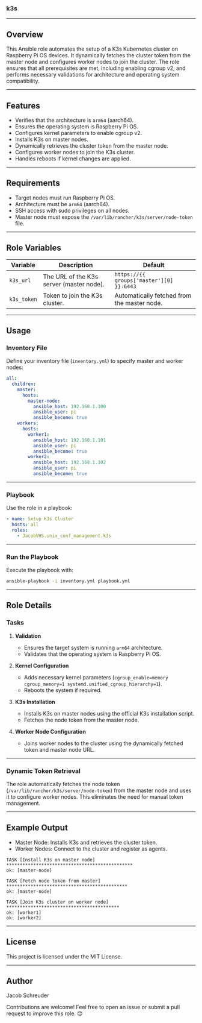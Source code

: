### k3s

---

## Overview

This Ansible role automates the setup of a K3s Kubernetes cluster on Raspberry Pi OS devices. It dynamically fetches the cluster token from the master node and configures worker nodes to join the cluster. The role ensures that all prerequisites are met, including enabling cgroup v2, and performs necessary validations for architecture and operating system compatibility.

---

## Features

- Verifies that the architecture is `arm64` (aarch64).
- Ensures the operating system is Raspberry Pi OS.
- Configures kernel parameters to enable cgroup v2.
- Installs K3s on master nodes.
- Dynamically retrieves the cluster token from the master node.
- Configures worker nodes to join the K3s cluster.
- Handles reboots if kernel changes are applied.

---

## Requirements

- Target nodes must run Raspberry Pi OS.
- Architecture must be `arm64` (aarch64).
- SSH access with sudo privileges on all nodes.
- Master node must expose the `/var/lib/rancher/k3s/server/node-token` file.

---

## Role Variables

| Variable   | Description                               | Default                              |
|------------|-------------------------------------------|--------------------------------------|
| `k3s_url`  | The URL of the K3s server (master node).  | `https://{{ groups['master'][0] }}:6443` |
| `k3s_token`| Token to join the K3s cluster.            | Automatically fetched from the master node. |

---

## Usage

### Inventory File

Define your inventory file (`inventory.yml`) to specify master and worker nodes:

```yaml
all:
  children:
    master:
      hosts:
        master-node:
          ansible_host: 192.168.1.100
          ansible_user: pi
          ansible_become: true
    workers:
      hosts:
        worker1:
          ansible_host: 192.168.1.101
          ansible_user: pi
          ansible_become: true
        worker2:
          ansible_host: 192.168.1.102
          ansible_user: pi
          ansible_become: true
```

---

### Playbook

Use the role in a playbook:

```yaml
- name: Setup K3s Cluster
  hosts: all
  roles:
    - JacobVHS.unix_conf_management.k3s
```

---

### Run the Playbook

Execute the playbook with:

```bash
ansible-playbook -i inventory.yml playbook.yml
```

---

## Role Details

### Tasks

1. **Validation**
   - Ensures the target system is running `arm64` architecture.
   - Validates that the operating system is Raspberry Pi OS.

2. **Kernel Configuration**
   - Adds necessary kernel parameters (`cgroup_enable=memory cgroup_memory=1 systemd.unified_cgroup_hierarchy=1`).
   - Reboots the system if required.

3. **K3s Installation**
   - Installs K3s on master nodes using the official K3s installation script.
   - Fetches the node token from the master node.

4. **Worker Node Configuration**
   - Joins worker nodes to the cluster using the dynamically fetched token and master node URL.

---

### Dynamic Token Retrieval

The role automatically fetches the node token (`/var/lib/rancher/k3s/server/node-token`) from the master node and uses it to configure worker nodes. This eliminates the need for manual token management.

---

## Example Output

- Master Node: Installs K3s and retrieves the cluster token.
- Worker Nodes: Connect to the cluster and register as agents.

```plaintext
TASK [Install K3s on master node] ***********************************************
ok: [master-node]

TASK [Fetch node token from master] *********************************************
ok: [master-node]

TASK [Join K3s cluster on worker node] ******************************************
ok: [worker1]
ok: [worker2]
```

---

## License

This project is licensed under the MIT License.

---

## Author

Jacob Schreuder 

Contributions are welcome! Feel free to open an issue or submit a pull request to improve this role. 😊